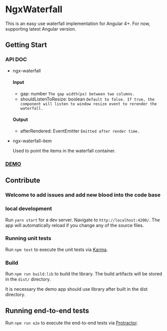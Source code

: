 # NgxWaterfall

This is an easy use waterfall implementation for Angular 4+. For now, supporting latest Angular version.

## Getting Start

### API DOC

- ngx-waterfall

  #### Input

  - gap: number `The gap width(px) between two columns.`
  - shouldListenToResize: boolean `Default to false. If true, the component will listen to window resize event to rerender the waterfall.`

  #### Output

  - afterRendered: EventEmitter<number> `Emitted after render time.`

- ngx-waterfall-item

  Used to point the items in the waterfall container.

### [DEMO](https://bsdfzzzy.github.io/ngx-waterfall/)

## Contribute

### Welcome to add issues and add new blood into the code base

### local development

Run `yarn start` for a dev server. Navigate to `http://localhost:4200/`. The app will automatically reload if you change any of the source files.

### Running unit tests

Run `npm test` to execute the unit tests via [Karma](https://karma-runner.github.io).

### Build

Run `npm run build:lib` to build the library. The build artifacts will be stored in the `dist/` directory.

It is necessary the demo app should use library after built in the dist directory.

## Running end-to-end tests

Run `npm run e2e` to execute the end-to-end tests via [Protractor](http://www.protractortest.org/).
